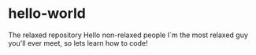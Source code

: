 # hello-world
The relaxed repository
Hello non-relaxed people
I´m the most relaxed guy you'll ever meet, so lets learn how to code!
